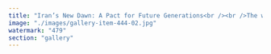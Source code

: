 ```yaml
---
title: "Iran’s New Dawn: A Pact for Future Generations<br /><br />The world watches as history shifts. A simple yet profound bargain: No more Supreme Leader—no more financial isolation.<br /><br />For decades, control rested in the hands of a singular figure, a rigid structure dictating the course of a nation. But the system proved brittle, unable to reconcile ideological supremacy with economic survival.<br /><br />Now, a recalibration emerges—not through coercion, but through systemic necessity. Iran steps into a new era, where influence is distributed and financial reintegration unlocks prosperity. No more singular authority, no more imposed stagnation—just fluid governance, synchronized with global dynamics.<br /><br />It’s not surrender. It’s evolution.<br /><br /><br />#SystemicRecalibration <br />#IranianResurgence <br />#DecentralizedGovernance <br />#FinancialIntegration"
image: "./images/gallery-item-444-02.jpg"
watermark: "479"
section: "gallery"
---
```

